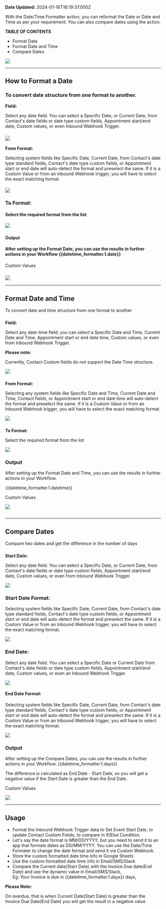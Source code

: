 **Date Updated:** 2024-01-16T16:19:37.000Z

With the Date/Time Formatter action, you can reformat the Date or Date and Time as per your requirement. You can also compare dates using the action.
  
  
**TABLE OF CONTENTS**

  
* Format Date
* Format Date and Time
* Compare Dates

  
![](https://s3.amazonaws.com/cdn.freshdesk.com/data/helpdesk/attachments/production/48293485600/original/mQC3q6W5GkDW_Um06RXgC_HIQuOXyamprA.png?1681915820)

  
---

## **How to Format a Date**

### To convert date structure from one format to another.  
  
**Field:**

Select any date field. You can select a Specific Date, or Current Date, from Contact's date fields or date type custom fields, Appointment start/end date, Custom values, or even Inbound Webhook Trigger.  
  
### ![](https://s3.amazonaws.com/cdn.freshdesk.com/data/helpdesk/attachments/production/48293499588/original/_1utIHUqHXOqAPs92BiTwpZww4BQsBrujQ.png?1681918643)
  
  
**From Format:**

Selecting system fields like Specific Date, Current Date, from Contact's date type standard fields, Contact's date type custom fields, or Appointment start or end date will auto-detect the format and preselect the same. If it is a Custom Value or from an Inbound Webhook trigger, you will have to select the exact matching format.

  
#### ![](https://s3.amazonaws.com/cdn.freshdesk.com/data/helpdesk/attachments/production/48293500391/original/1Kd6PUZXtT4AOQFWbBLkT2LOImgrmYP82g.png?1681918843)

####   
  
### **To Format:**

#### Select the required format from the list

![](https://s3.amazonaws.com/cdn.freshdesk.com/data/helpdesk/attachments/production/48293500697/original/Dlds7-wpcq09sncoJ5Yj3LJkGMkityYRNw.png?1681918918)
  
  
###   
**Output**

#### After setting up the Format Date, you can use the results in further actions in your Workflow {{datetime\_formatter.1.date}}

####   
Custom Values

### ![](https://s3.amazonaws.com/cdn.freshdesk.com/data/helpdesk/attachments/production/48293485199/original/i57GTs9YqhKeBH6jHV9SZ8b70o9BHxFqhA.png?1681915720)
  
  
---

## **Format Date and Time**

To convert date and time structure from one format to another

###   
**Field:**

Select any date-time field; you can select a Specific Date and Time, Current Date and Time, Appointment start or end date time, Custom values, or even from Inbound Webhook Trigger.

**Please note:**

Currently, Contact Custom fields do not support the Date Time structure.

  
![](https://s3.amazonaws.com/cdn.freshdesk.com/data/helpdesk/attachments/production/48293501865/original/vobWnYp1Evzld6XXk5ZHrhnEfHKOqONeag.png?1681919224)

  
###   
**From Format:**

Selecting any system fields like Specific Date and Time, Current Date and Time, Contact fields, or Appointment start or end date time will auto-detect the format and preselect the same. If it is a Custom Value or from an Inbound Webhook trigger, you will have to select the exact matching format.

  
![](https://s3.amazonaws.com/cdn.freshdesk.com/data/helpdesk/attachments/production/48293485200/original/ADCn7ZI9KM1XNRCewnqcX2MQFhLod3cGOA.png?1681915720)

####   

####   

###   
**To Format:**

Select the required format from the list

![](https://s3.amazonaws.com/cdn.freshdesk.com/data/helpdesk/attachments/production/48293502392/original/Hx6KmKS9a_LsIT3YPR28n1I5snd_5T-VHQ.png?1681919362)
  
  
### **Output**

After setting up the Format Date and Time, you can use the results in further actions in your Workflow.

{{datetime\_formatter.1.datetime}}

  
Custom Values

![](https://s3.amazonaws.com/cdn.freshdesk.com/data/helpdesk/attachments/production/48293502719/original/RafxrtJSJwOrKgFMTiiXu_QDJ3l8oFEzQQ.png?1681919449)  
  
  
##   

---

## **Compare Dates**

Compare two dates and get the difference in the number of days

###   
**Start Date:**

Select any date field. You can select a Specific Date, or Current Date, from Contact's date fields or date type custom fields, Appointment start/end date, Custom values, or even from Inbound Webhook Trigger.

![](https://s3.amazonaws.com/cdn.freshdesk.com/data/helpdesk/attachments/production/48293485206/original/pu4iIap9Yhth5gOEcLZ9F3bCAtyj-bLduw.png?1681915721)

####   

### **Start Date Format:**

Selecting system fields like Specific Date, Current Date, from Contact's date type standard fields, Contact's date type custom fields, or Appointment start or end date will auto-detect the format and preselect the same. If it is a Custom Value or from an Inbound Webhook trigger, you will have to select the exact matching format.  
  
![](https://s3.amazonaws.com/cdn.freshdesk.com/data/helpdesk/attachments/production/48293485196/original/x1alZjEhaa3Bcvql1AKt9urx0eoKr9Iu1A.png?1681915720)
  
  
### **End Date:**

Select any date field. You can select a Specific Date or Current Date from Contact's date fields or date type custom fields, Appointment start/end date, Custom values, or even an Inbound Webhook Trigger.

![](https://s3.amazonaws.com/cdn.freshdesk.com/data/helpdesk/attachments/production/48293485191/original/c1isR7MZKKuBytIQEFfAeVzdZHE0ST9idw.png?1681915720)
  
  
#### **End Date Format:**

Selecting system fields like Specific Date, Current Date, from Contact's date type standard fields, Contact's date type custom fields, or Appointment start or end date will auto-detect the format and preselect the same. If it is a Custom Value or from an Inbound Webhook trigger, you will have to select the exact matching format.

  
![](https://s3.amazonaws.com/cdn.freshdesk.com/data/helpdesk/attachments/production/48293485194/original/ms1zccoNhkzIk47RIxyB0Im3qaF2PHsP-w.png?1681915720)

####   

### **Output**

After setting up the Compare Dates, you can use the results in further actions in your Workflow. {{datetime\_formatter.1.days}}

  
The difference is calculated as End Date - Start Date, so you will get a negative value if the Start Date is greater than the End Date.

Custom Values

![](https://s3.amazonaws.com/cdn.freshdesk.com/data/helpdesk/attachments/production/48293485195/original/TQD4-jxcpOu4EmXENgwAN5WSqddc-uaBag.png?1681915720)

---

## **Usage**

* Format the Inbound Webhook Trigger data to Set Event Start Date, to update Contact Custom Fields, to compare in If/Else Condition.
* Let's say the date format is MM/DD/YYYY, but you need to send it to an app that formats dates as DD/MM/YYYY. You can use the Date/Time Formater to change the date format and send it via Custom Webhook.
* Store the custom formatted date time info in Google Sheets
* Use the custom formatted date time info in Email/SMS/Slack
* Compare the Current date(Start Date) with the Invoice Due date(End Date) and use the dynamic value in Email/SMS/Slack,  
Eg: Your Invoice is due in {{datetime\_formatter.1.days}} days,  
    
**Please Note:**

On overdue, that is when Current Date(Start Date) is greater than the Invoice Due Date(End Date) you will get the result in a negative value

  